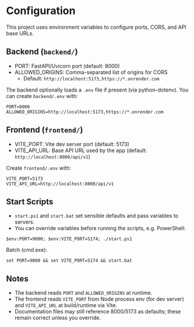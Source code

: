 # Configuration

This project uses environment variables to configure ports, CORS, and API base URLs.

## Backend (`backend/`)

- PORT: FastAPI/Uvicorn port (default: 8000)
- ALLOWED_ORIGINS: Comma-separated list of origins for CORS
  - Default: `http://localhost:5173,https://*.onrender.com`

The backend optionally loads a `.env` file if present (via python-dotenv). You can create `backend/.env` with:

```
PORT=8000
ALLOWED_ORIGINS=http://localhost:5173,https://*.onrender.com
```

## Frontend (`frontend/`)

- VITE_PORT: Vite dev server port (default: 5173)
- VITE_API_URL: Base API URL used by the app (default: `http://localhost:8000/api/v1`)

Create `frontend/.env` with:

```
VITE_PORT=5173
VITE_API_URL=http://localhost:8000/api/v1
```

## Start Scripts

- `start.ps1` and `start.bat` set sensible defaults and pass variables to servers.
- You can override variables before running the scripts, e.g. PowerShell:

```
$env:PORT=9000; $env:VITE_PORT=5174; ./start.ps1
```

Batch (cmd.exe):

```
set PORT=9000 && set VITE_PORT=5174 && start.bat
```

## Notes

- The backend reads `PORT` and `ALLOWED_ORIGINS` at runtime.
- The frontend reads `VITE_PORT` from Node process env (for dev server) and `VITE_API_URL` at build/runtime via Vite.
- Documentation files may still reference 8000/5173 as defaults; these remain correct unless you override.
